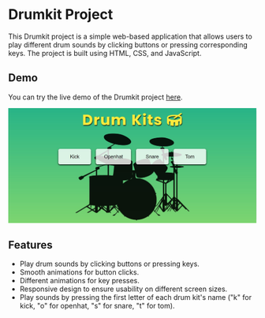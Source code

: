 # Drumkit Project

This Drumkit project is a simple web-based application that allows users to play different drum sounds by clicking buttons or pressing corresponding keys. The project is built using HTML, CSS, and JavaScript.

## Demo
You can try the live demo of the Drumkit project [here](https://drum-kitsss.netlify.app/).

![Example Screenshot](./ss.jpg) 

## Features
- Play drum sounds by clicking buttons or pressing keys.
- Smooth animations for button clicks.
- Different animations for key presses.
- Responsive design to ensure usability on different screen sizes.
- Play sounds by pressing the first letter of each drum kit's name ("k" for kick, "o" for openhat, "s" for snare, "t" for tom).